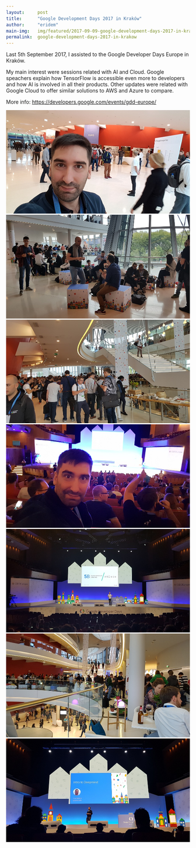```yaml
---
layout:     post
title:      "Google Development Days 2017 in Kraków"
author:     "eridem"
main-img:   img/featured/2017-09-09-google-development-days-2017-in-krakow.jpg
permalink:  google-development-days-2017-in-krakow
---
```


Last 5th September 2017, I assisted to the Google Developer Days Europe in Kraków.

My main interest were sessions related with AI and Cloud. Google speachers explain how TensorFlow is accessible even more to developers and how AI is involved in all their products. Other updates were related with Google Cloud to offer similar solutions to AWS and Azure to compare.

More info: <https://developers.google.com/events/gdd-europe/>

![Google Development Days 2017 Krakow](img/posts/2017-09-09-google-development-days-2017-in-krakow/1.jpg)
![Google Development Days 2017 Krakow](img/posts/2017-09-09-google-development-days-2017-in-krakow/2.jpg)
![Google Development Days 2017 Krakow](img/posts/2017-09-09-google-development-days-2017-in-krakow/3.jpg)
![Google Development Days 2017 Krakow](img/posts/2017-09-09-google-development-days-2017-in-krakow/4.jpg)
![Google Development Days 2017 Krakow](img/posts/2017-09-09-google-development-days-2017-in-krakow/5.jpg)
![Google Development Days 2017 Krakow](img/posts/2017-09-09-google-development-days-2017-in-krakow/6.jpg)
![Google Development Days 2017 Krakow](img/posts/2017-09-09-google-development-days-2017-in-krakow/7.jpg)
